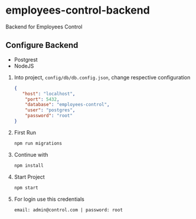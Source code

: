 # employees-control-backend
Backend for Employees Control

## Configure Backend

- Postgrest
- NodeJS

1. Into project, `config/db/db.config.json`, change respective configuration
    ```json
    {
       "host": "localhost",
        "port": 5432,
        "database": "employees-control",
        "user": "postgres",
        "password": "root"
    }
    ```

2. First Run
    ```bash 
    npm run migrations
    ```

3. Continue with
    ```bash 
    npm install
    ```

4. Start Project
    ```bash 
    npm start
    ```

5. For login use this credentials
    ```code
    email: admin@control.com | password: root
    ```    

